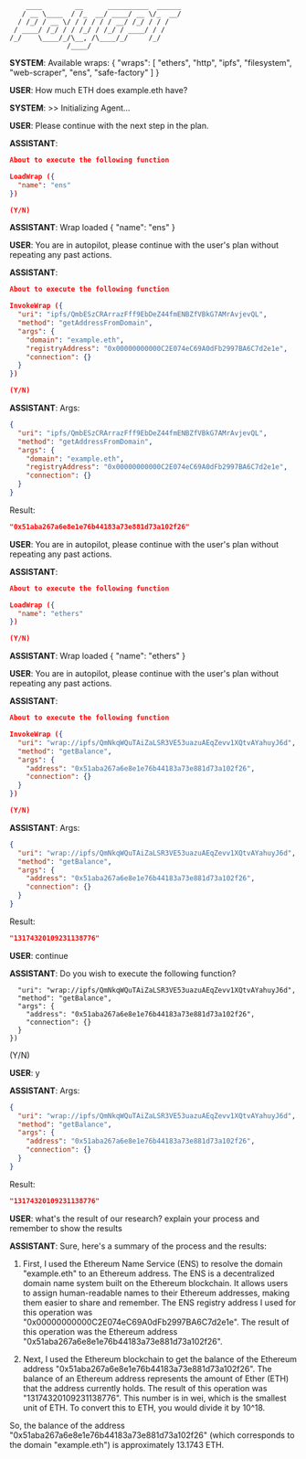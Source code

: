 ```
    ____        __      __________  ______
   / __ \____  / /_  __/ ____/ __ \/_  __/
  / /_/ / __ \/ / / / / / __/ /_/ / / /   
 / ____/ /_/ / / /_/ / /_/ / ____/ / /    
/_/    \____/_/\__, /\____/_/     /_/     
              /____/                      
```


  
  **SYSTEM**: Available wraps: {
  "wraps": [
    "ethers",
    "http",
    "ipfs",
    "filesystem",
    "web-scraper",
    "ens",
    "safe-factory"
  ]
}


  
  **USER**: How much ETH does example.eth have?


  
  **SYSTEM**: >> Initializing Agent...


  
  **USER**: Please continue with the next step in the plan.


  
  **ASSISTANT**: 
```json
About to execute the following function

LoadWrap ({
  "name": "ens"
})

(Y/N)

```



  
  **ASSISTANT**: Wrap loaded  {
  "name": "ens"
}


  
  **USER**: You are in autopilot, please continue with the user's plan without repeating any past actions.


  
  **ASSISTANT**: 
```json
About to execute the following function

InvokeWrap ({
  "uri": "ipfs/QmbESzCRArrazFff9EbDeZ44fmENBZfVBkG7AMrAvjevQL",
  "method": "getAddressFromDomain",
  "args": {
    "domain": "example.eth",
    "registryAddress": "0x00000000000C2E074eC69A0dFb2997BA6C7d2e1e",
    "connection": {}
  }
})

(Y/N)

```



  
  **ASSISTANT**: Args:
```json
{
  "uri": "ipfs/QmbESzCRArrazFff9EbDeZ44fmENBZfVBkG7AMrAvjevQL",
  "method": "getAddressFromDomain",
  "args": {
    "domain": "example.eth",
    "registryAddress": "0x00000000000C2E074eC69A0dFb2997BA6C7d2e1e",
    "connection": {}
  }
}
```
Result:
```json
"0x51aba267a6e8e1e76b44183a73e881d73a102f26"
```


  
  **USER**: You are in autopilot, please continue with the user's plan without repeating any past actions.


  
  **ASSISTANT**: 
```json
About to execute the following function

LoadWrap ({
  "name": "ethers"
})

(Y/N)

```



  
  **ASSISTANT**: Wrap loaded  {
  "name": "ethers"
}


  
  **USER**: You are in autopilot, please continue with the user's plan without repeating any past actions.


  
  **ASSISTANT**: 
```json
About to execute the following function

InvokeWrap ({
  "uri": "wrap://ipfs/QmNkqWQuTAiZaLSR3VE53uazuAEqZevv1XQtvAYahuyJ6d",
  "method": "getBalance",
  "args": {
    "address": "0x51aba267a6e8e1e76b44183a73e881d73a102f26",
    "connection": {}
  }
})

(Y/N)

```



  
  **ASSISTANT**: Args:
```json
{
  "uri": "wrap://ipfs/QmNkqWQuTAiZaLSR3VE53uazuAEqZevv1XQtvAYahuyJ6d",
  "method": "getBalance",
  "args": {
    "address": "0x51aba267a6e8e1e76b44183a73e881d73a102f26",
    "connection": {}
  }
}
```
Result:
```json
"13174320109231138776"
```


  
  **USER**: continue


  
  **ASSISTANT**: Do you wish to execute the following function?

```InvokeWrap ({
  "uri": "wrap://ipfs/QmNkqWQuTAiZaLSR3VE53uazuAEqZevv1XQtvAYahuyJ6d",
  "method": "getBalance",
  "args": {
    "address": "0x51aba267a6e8e1e76b44183a73e881d73a102f26",
    "connection": {}
  }
})
```

(Y/N)



  
  **USER**: y


  
  **ASSISTANT**: Args:
```json
{
  "uri": "wrap://ipfs/QmNkqWQuTAiZaLSR3VE53uazuAEqZevv1XQtvAYahuyJ6d",
  "method": "getBalance",
  "args": {
    "address": "0x51aba267a6e8e1e76b44183a73e881d73a102f26",
    "connection": {}
  }
}
```
Result:
```json
"13174320109231138776"
```


  
  **USER**: what's the result of our research? explain your process and remember to show the results


  
  **ASSISTANT**: Sure, here's a summary of the process and the results:

1. First, I used the Ethereum Name Service (ENS) to resolve the domain "example.eth" to an Ethereum address. The ENS is a decentralized domain name system built on the Ethereum blockchain. It allows users to assign human-readable names to their Ethereum addresses, making them easier to share and remember. The ENS registry address I used for this operation was "0x00000000000C2E074eC69A0dFb2997BA6C7d2e1e". The result of this operation was the Ethereum address "0x51aba267a6e8e1e76b44183a73e881d73a102f26".

2. Next, I used the Ethereum blockchain to get the balance of the Ethereum address "0x51aba267a6e8e1e76b44183a73e881d73a102f26". The balance of an Ethereum address represents the amount of Ether (ETH) that the address currently holds. The result of this operation was "13174320109231138776". This number is in wei, which is the smallest unit of ETH. To convert this to ETH, you would divide it by 10^18. 

So, the balance of the address "0x51aba267a6e8e1e76b44183a73e881d73a102f26" (which corresponds to the domain "example.eth") is approximately 13.1743 ETH.
